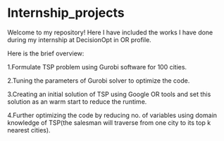 # Internship_projects
Welcome to my repository! Here I have included the works I have done during my internship at DecisionOpt in OR profile.

Here is the brief overview:

1.Formulate TSP problem using Gurobi software for 100 cities.

2.Tuning the parameters of Gurobi solver to optimize the code.

3.Creating an initial solution of TSP using Google OR tools and set this solution as an warm start to reduce the runtime.

4.Further optimizing the code by reducing no. of variables using domain knowledge of TSP(the salesman will traverse from one city to its top k nearest cities).
